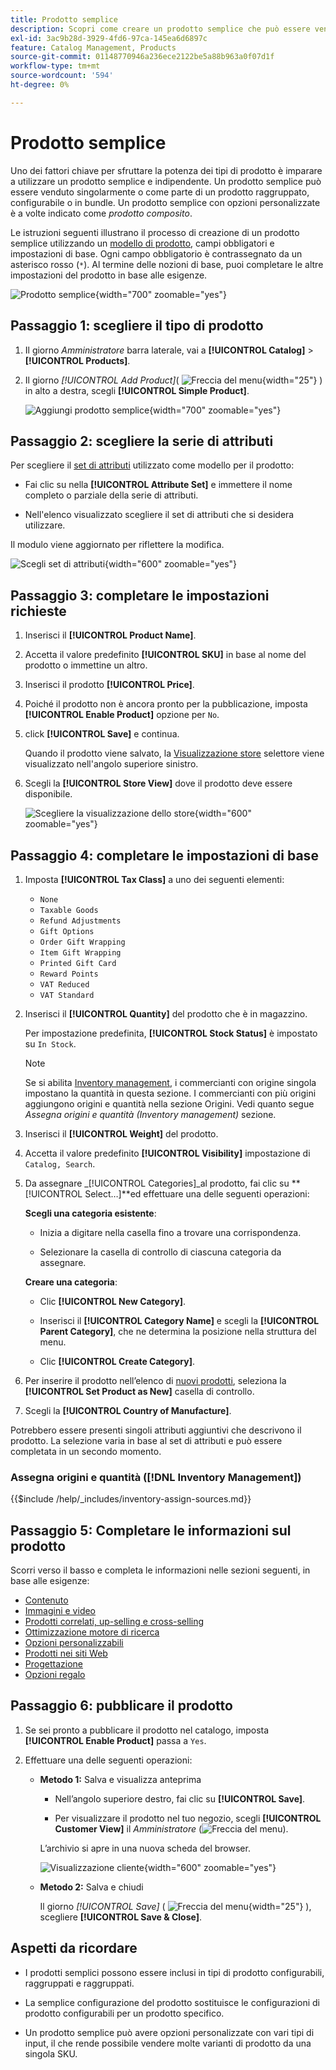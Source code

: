 ```yaml
---
title: Prodotto semplice
description: Scopri come creare un prodotto semplice che può essere venduto singolarmente o come parte di un prodotto raggruppato, configurabile o in bundle.
exl-id: 3ac9b28d-3929-4fd6-97ca-145ea6d6897c
feature: Catalog Management, Products
source-git-commit: 01148770946a236ece2122be5a88b963a0f07d1f
workflow-type: tm+mt
source-wordcount: '594'
ht-degree: 0%

---
```


# Prodotto semplice

Uno dei fattori chiave per sfruttare la potenza dei tipi di prodotto è imparare a utilizzare un prodotto semplice e indipendente. Un prodotto semplice può essere venduto singolarmente o come parte di un prodotto raggruppato, configurabile o in bundle. Un prodotto semplice con opzioni personalizzate è a volte indicato come _prodotto composito_.

Le istruzioni seguenti illustrano il processo di creazione di un prodotto semplice utilizzando un [modello di prodotto](attribute-sets.md), campi obbligatori e impostazioni di base. Ogni campo obbligatorio è contrassegnato da un asterisco rosso (`*`). Al termine delle nozioni di base, puoi completare le altre impostazioni del prodotto in base alle esigenze.

![Prodotto semplice](./assets/product-simple.png){width="700" zoomable="yes"}

## Passaggio 1: scegliere il tipo di prodotto

1. Il giorno _Amministratore_ barra laterale, vai a **[!UICONTROL Catalog]** > **[!UICONTROL Products]**.

1. Il giorno _[!UICONTROL Add Product]_( ![Freccia del menu](../assets/icon-menu-down-arrow-red.png){width="25"} ) in alto a destra, scegli **[!UICONTROL Simple Product]**.

   ![Aggiungi prodotto semplice](./assets/product-add-simple.png){width="700" zoomable="yes"}

## Passaggio 2: scegliere la serie di attributi

Per scegliere il [set di attributi](attribute-sets.md) utilizzato come modello per il prodotto:

- Fai clic su nella **[!UICONTROL Attribute Set]** e immettere il nome completo o parziale della serie di attributi.

- Nell&#39;elenco visualizzato scegliere il set di attributi che si desidera utilizzare.

Il modulo viene aggiornato per riflettere la modifica.

![Scegli set di attributi](./assets/product-create-choose-attribute-set.png){width="600" zoomable="yes"}

## Passaggio 3: completare le impostazioni richieste

1. Inserisci il **[!UICONTROL Product Name]**.

1. Accetta il valore predefinito **[!UICONTROL SKU]** in base al nome del prodotto o immettine un altro.

1. Inserisci il prodotto **[!UICONTROL Price]**.

1. Poiché il prodotto non è ancora pronto per la pubblicazione, imposta **[!UICONTROL Enable Product]** opzione per `No`.

1. click **[!UICONTROL Save]** e continua.

   Quando il prodotto viene salvato, la [Visualizzazione store](introduction.md#product-scope) selettore viene visualizzato nell&#39;angolo superiore sinistro.

1. Scegli la **[!UICONTROL Store View]** dove il prodotto deve essere disponibile.

   ![Scegliere la visualizzazione dello store](./assets/product-create-store-view-choose.png){width="600" zoomable="yes"}

## Passaggio 4: completare le impostazioni di base

1. Imposta **[!UICONTROL Tax Class]** a uno dei seguenti elementi:

   - `None`
   - `Taxable Goods`
   - `Refund Adjustments`
   - `Gift Options`
   - `Order Gift Wrapping`
   - `Item Gift Wrapping`
   - `Printed Gift Card`
   - `Reward Points`
   - `VAT Reduced`
   - `VAT Standard`

1. Inserisci il **[!UICONTROL Quantity]** del prodotto che è in magazzino.

   Per impostazione predefinita, **[!UICONTROL Stock Status]** è impostato su `In Stock`.

   >[!NOTE]
   >
   >Se si abilita [Inventory management](../inventory-management/introduction.md), i commercianti con origine singola impostano la quantità in questa sezione. I commercianti con più origini aggiungono origini e quantità nella sezione Origini. Vedi quanto segue _Assegna origini e quantità (Inventory management)_ sezione.

1. Inserisci il **[!UICONTROL Weight]** del prodotto.

1. Accetta il valore predefinito **[!UICONTROL Visibility]** impostazione di `Catalog, Search`.

1. Da assegnare _[!UICONTROL Categories]_al prodotto, fai clic su **[!UICONTROL Select…]**ed effettuare una delle seguenti operazioni:

   **Scegli una categoria esistente**:

   - Inizia a digitare nella casella fino a trovare una corrispondenza.

   - Selezionare la casella di controllo di ciascuna categoria da assegnare.

   **Creare una categoria**:

   - Clic **[!UICONTROL New Category]**.

   - Inserisci il **[!UICONTROL Category Name]** e scegli la **[!UICONTROL Parent Category]**, che ne determina la posizione nella struttura del menu.

   - Clic **[!UICONTROL Create Category]**.

1. Per inserire il prodotto nell’elenco di [nuovi prodotti](../content-design/widget-new-products-list.md), seleziona la **[!UICONTROL Set Product as New]** casella di controllo.

1. Scegli la **[!UICONTROL Country of Manufacture]**.

Potrebbero essere presenti singoli attributi aggiuntivi che descrivono il prodotto. La selezione varia in base al set di attributi e può essere completata in un secondo momento.

### Assegna origini e quantità ([!DNL Inventory Management])

{{$include /help/_includes/inventory-assign-sources.md}}

## Passaggio 5: Completare le informazioni sul prodotto

Scorri verso il basso e completa le informazioni nelle sezioni seguenti, in base alle esigenze:

- [Contenuto](product-content.md)
- [Immagini e video](product-images-and-video.md)
- [Prodotti correlati, up-selling e cross-selling](related-products-up-sells-cross-sells.md)
- [Ottimizzazione motore di ricerca](product-search-engine-optimization.md)
- [Opzioni personalizzabili](settings-advanced-custom-options.md)
- [Prodotti nei siti Web](settings-basic-websites.md)
- [Progettazione](settings-advanced-design.md)
- [Opzioni regalo](product-gift-options.md)

## Passaggio 6: pubblicare il prodotto

1. Se sei pronto a pubblicare il prodotto nel catalogo, imposta **[!UICONTROL Enable Product]** passa a `Yes`.

1. Effettuare una delle seguenti operazioni:

   - **Metodo 1:** Salva e visualizza anteprima

      - Nell’angolo superiore destro, fai clic su **[!UICONTROL Save]**.

      - Per visualizzare il prodotto nel tuo negozio, scegli **[!UICONTROL Customer View]** il _Amministratore_ (![Freccia del menu](../assets/icon-menu-down-arrow-black.png)).

     L’archivio si apre in una nuova scheda del browser.

     ![Visualizzazione cliente](./assets/product-admin-customer-view.png){width="600" zoomable="yes"}

   - **Metodo 2:** Salva e chiudi

     Il giorno _[!UICONTROL Save]_ ( ![Freccia del menu](../assets/icon-menu-down-arrow-red.png){width="25"} ), scegliere **[!UICONTROL Save & Close]**.

## Aspetti da ricordare

- I prodotti semplici possono essere inclusi in tipi di prodotto configurabili, raggruppati e raggruppati.

- La semplice configurazione del prodotto sostituisce le configurazioni di prodotto configurabili per un prodotto specifico.

- Un prodotto semplice può avere opzioni personalizzate con vari tipi di input, il che rende possibile vendere molte varianti di prodotto da una singola SKU.
